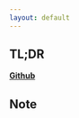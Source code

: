 ```yaml
---
layout: default
---
```


[Github]: https://github.com/ns408

## [](#tl-dr)TL;DR

**[Github]**

## [](#note)Note


<br />
<br />

